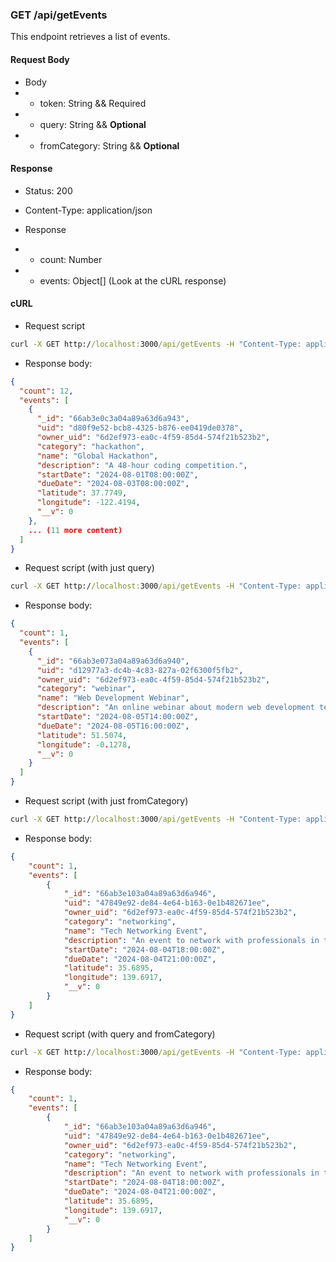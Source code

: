 ### GET /api/getEvents

This endpoint retrieves a list of events.

#### Request Body

- Body
- - token: String && Required
- - query: String && **Optional**
- - fromCategory: String && **Optional**

#### Response

- Status: 200
    
- Content-Type: application/json
    
- Response
- - count: Number
- - events: Object[] (Look at the cURL response)


#### cURL

- Request script
```cmd
curl -X GET http://localhost:3000/api/getEvents -H "Content-Type: application/json" -d '{"token": "your_token"}' -s | jq .  
```

- Response body:
```json
{
  "count": 12,
  "events": [
    {
      "_id": "66ab3e0c3a04a89a63d6a943",
      "uid": "d80f9e52-bcb8-4325-b876-ee0419de0378",
      "owner_uid": "6d2ef973-ea0c-4f59-85d4-574f21b523b2",
      "category": "hackathon",
      "name": "Global Hackathon",
      "description": "A 48-hour coding competition.",
      "startDate": "2024-08-01T08:00:00Z",
      "dueDate": "2024-08-03T08:00:00Z",
      "latitude": 37.7749,
      "longitude": -122.4194,
      "__v": 0
    },
    ... (11 more content)
  ]
}
```

- Request script (with just query)
```cmd
curl -X GET http://localhost:3000/api/getEvents -H "Content-Type: application/json" -d '{"token": "your_token", "query": "webinar"}' -s | jq .  
```

- Response body:
```json
{
  "count": 1,
  "events": [
    {
      "_id": "66ab3e073a04a89a63d6a940",
      "uid": "d12977a3-dc4b-4c83-827a-02f6300f5fb2",
      "owner_uid": "6d2ef973-ea0c-4f59-85d4-574f21b523b2",
      "category": "webinar",
      "name": "Web Development Webinar",
      "description": "An online webinar about modern web development techniques.",
      "startDate": "2024-08-05T14:00:00Z",
      "dueDate": "2024-08-05T16:00:00Z",
      "latitude": 51.5074,
      "longitude": -0.1278,
      "__v": 0
    }
  ]
}
```

- Request script (with just fromCategory)
```cmd
curl -X GET http://localhost:3000/api/getEvents -H "Content-Type: application/json" -d '{"token": "your_token", "fromCategory": "networking"}' -s | jq .  
```

- Response body:
```json
{
    "count": 1,
    "events": [
        {
            "_id": "66ab3e103a04a89a63d6a946",
            "uid": "47849e92-de84-4e64-b163-0e1b482671ee",
            "owner_uid": "6d2ef973-ea0c-4f59-85d4-574f21b523b2",
            "category": "networking",
            "name": "Tech Networking Event",
            "description": "An event to network with professionals in the tech industry.",
            "startDate": "2024-08-04T18:00:00Z",
            "dueDate": "2024-08-04T21:00:00Z",
            "latitude": 35.6895,
            "longitude": 139.6917,
            "__v": 0
        }
    ]
}
```

- Request script (with query and fromCategory)
```cmd
curl -X GET http://localhost:3000/api/getEvents -H "Content-Type: application/json" -d '{"token": "your_token", "query": "tech", "fromCategory": "networking" }' -s | jq .  
```

- Response body:
```json
{
    "count": 1,
    "events": [
        {
            "_id": "66ab3e103a04a89a63d6a946",
            "uid": "47849e92-de84-4e64-b163-0e1b482671ee",
            "owner_uid": "6d2ef973-ea0c-4f59-85d4-574f21b523b2",
            "category": "networking",
            "name": "Tech Networking Event",
            "description": "An event to network with professionals in the tech industry.",
            "startDate": "2024-08-04T18:00:00Z",
            "dueDate": "2024-08-04T21:00:00Z",
            "latitude": 35.6895,
            "longitude": 139.6917,
            "__v": 0
        }
    ]
}
```